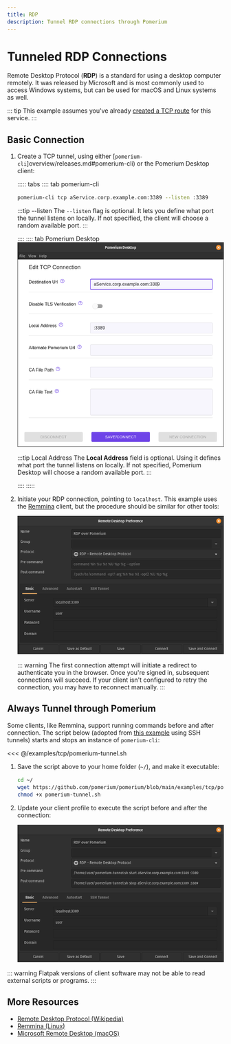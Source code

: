 ```yaml
---
title: RDP
description: Tunnel RDP connections through Pomerium
---
```


# Tunneled RDP Connections

Remote Desktop Protocol (**RDP**) is a standard for using a desktop computer remotely. It was released by Microsoft and is most commonly used to access Windows systems, but can be used for macOS and Linux systems as well.

::: tip
This example assumes you've already [created a TCP route](/tcp/readme.md#configure-routes) for this service.
:::

## Basic Connection

1. Create a TCP tunnel, using either [`pomerium-cli`]overview/releases.md#pomerium-cli) or the Pomerium Desktop client:

    ::::: tabs
    :::: tab pomerium-cli
    ```bash
    pomerium-cli tcp aService.corp.example.com:3389 --listen :3389
    ```

    :::tip --listen
    The `--listen` flag is optional. It lets you define what port the tunnel listens on locally. If not specified, the client will choose a random available port.
    :::

    ::::
    :::: tab Pomerium Desktop
    ![An example connection to a RDP service from Pomerium Desktop](img/desktop/example-rdp-connection.png)

    :::tip Local Address
    The **Local Address** field is optional. Using it defines what port the tunnel listens on locally. If not specified, Pomerium Desktop will choose a random available port.
    :::

    ::::
    :::::

1. Initiate your RDP connection, pointing to `localhost`. This example uses the [Remmina](https://remmina.org/) client, but the procedure should be similar for other tools:

    ![A new connection profile in Remmina](img/remmina-connection-profile.png)

    ::: warning
    The first connection attempt will initiate a redirect to authenticate you in the browser. Once you're signed in, subsequent connections will succeed. If your client isn't configured to retry the connection, you may have to reconnect manually.
    :::


## Always Tunnel through Pomerium

Some clients, like Remmina, support running commands before and after connection. The script below (adopted from [this example](https://kgibran.wordpress.com/2019/03/13/remmina-rdp-ssh-tunnel-with-pre-and-post-scripts/) using SSH tunnels) starts and stops an instance of `pomerium-cli`:

<<< @/examples/tcp/pomerium-tunnel.sh

1. Save the script above to your home folder (`~/`), and make it executable:

    ```bash
    cd ~/
    wget https://github.com/pomerium/pomerium/blob/main/examples/tcp/pomerium-tunnel.sh
    chmod +x pomerium-tunnel.sh
    ```

1. Update your client profile to execute the script before and after the connection:

    ![A connection profile in Remmina invoking a custom script](img/remmina-connection-scripted.png)

::: warning
Flatpak versions of client software may not be able to read external scripts or programs.
:::

## More Resources

- [Remote Desktop Protocol (Wikipedia)](https://en.wikipedia.org/wiki/Remote_Desktop_Protocol)
- [Remmina (Linux)](https://remmina.org/)
- [Microsoft Remote Desktop (macOS)](https://apps.apple.com/us/app/microsoft-remote-desktop/id1295203466?mt=12)
